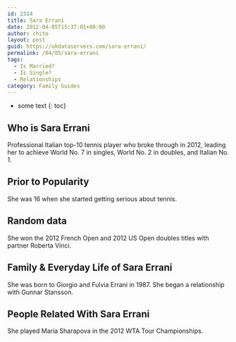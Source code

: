 ```yaml
---
id: 2314
title: Sara Errani
date: 2012-04-05T15:37:01+00:00
author: chito
layout: post
guid: https://ukdataservers.com/sara-errani/
permalink: /04/05/sara-errani
tags:
  - Is Married?
  - Is Single?
  - Relationships
category: Family Guides
---
```


* some text
{: toc}
          
          
## Who is  Sara Errani
                  
                  
                  
Professional Italian top-10 tennis player who broke through in 2012, leading her to achieve World No. 7 in singles, World No. 2 in doubles, and Italian No. 1.
                  
                
                
                
## Prior to Popularity 
                  
                  
                  
She was 16 when she started getting serious about tennis.
                  
                
                
                
## Random data 
                  
                  
                  
She won the 2012 French Open and 2012 US Open doubles titles with partner Roberta Vinci.
                  
                
                
                
## Family & Everyday Life of Sara Errani
                  
                  
                  
She was born to Giorgio and Fulvia Errani in 1987. She began a relationship with Gunnar Stansson.
                  
                
                
                
## People Related With  Sara Errani
                  
                  
                  
She played Maria Sharapova in the 2012 WTA Tour Championships.
                  
                
              
            
          
          
          
    
    
  
